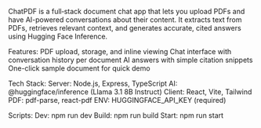 ChatPDF is a full‑stack document chat app that lets you upload PDFs and have AI-powered conversations about their content. It extracts text from PDFs, retrieves relevant context, and generates accurate, cited answers using Hugging Face Inference.

Features:
PDF upload, storage, and inline viewing
Chat interface with conversation history per document
AI answers with simple citation snippets
One-click sample document for quick demo

Tech Stack:
Server: Node.js, Express, TypeScript
AI: @huggingface/inference (Llama 3.1 8B Instruct)
Client: React, Vite, Tailwind
PDF: pdf-parse, react-pdf
ENV:
HUGGINGFACE_API_KEY (required)

Scripts:
Dev: npm run dev
Build: npm run build
Start: npm run start
